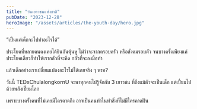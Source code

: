 ```yaml
---
title: "วันเยาวชนแห่งชาติ"
pubDate: "2023-12-28"
heroImage: "/assets/articles/the-youth-day/hero.jpg"
---
```


“เป็นแค่เด็กจะไปทำอะไรได้”

ประโยคที่หลายคนคงเคยได้ยินกันคุ้นหู ไม่ว่าจะจากครอบครัว หรือสังคมรอบตัว จนบางครั้งเพียงแค่ประโยคเดียวก็ทำให้เรากลัวที่จะคิด กลัวที่จะลงมือทำ

แล้วเด็กอย่างเราเปลี่ยนแปลงอะไรไม่ได้เลยจริง ๆ หรอ?

วันนี้ TEDxChulalongkornU จะพาทุกคนไปรู้จักกับ 3 เยาวชน ที่ถึงแม้ตัวจะเป็นเด็ก แต่เปี่ยมไปด้วยพลังเปี่ยมโลก

เพราะบางครั้งคนที่ไม่เคยมีใครคาดถึง อาจเป็นคนทำในทำสิ่งที่ไม่มีใครคาดฝัน
